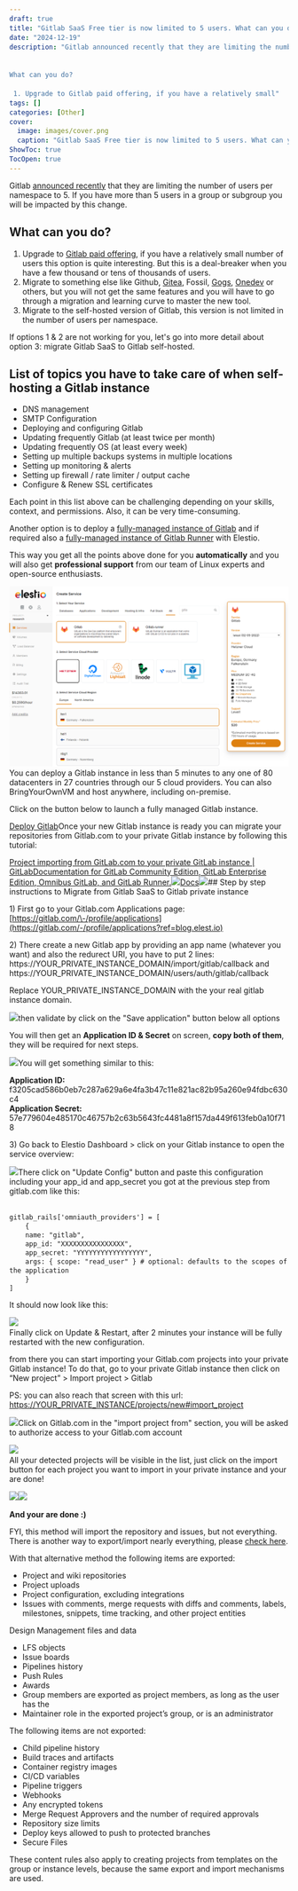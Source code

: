 ```yaml
---
draft: true
title: "Gitlab SaaS Free tier is now limited to 5 users. What can you do?"
date: "2024-12-19"
description: "Gitlab announced recently that they are limiting the number of users per namespace to 5. If you have more than 5 users in a group or subgroup you will be impacted by this change.


What can you do?

 1. Upgrade to Gitlab paid offering, if you have a relatively small"
tags: []
categories: [Other]
cover:
  image: images/cover.png
  caption: "Gitlab SaaS Free tier is now limited to 5 users. What can you do?"
ShowToc: true
TocOpen: true
---
```



Gitlab [announced recently](https://about.gitlab.com/blog/2022/03/24/efficient-free-tier/?ref=blog.elest.io) that they are limiting the number of users per namespace to 5\. If you have more than 5 users in a group or subgroup you will be impacted by this change.

## What can you do?

1. Upgrade to [Gitlab paid offering](https://about.gitlab.com/pricing/?ref=blog.elest.io), if you have a relatively small number of users this option is quite interesting. But this is a deal\-breaker when you have a few thousand or tens of thousands of users.
2. Migrate to something else like Github, [Gitea](https://elest.io/open-source/gitea?ref=blog.elest.io), Fossil, [Gogs](https://elest.io/open-source/gogs?ref=blog.elest.io), [Onedev](https://elest.io/open-source/onedev?ref=blog.elest.io) or others, but you will not get the same features and you will have to go through a migration and learning curve to master the new tool.
3. Migrate to the self\-hosted version of Gitlab, this version is not limited in the number of users per namespace.


If options 1 \& 2 are not working for you, let's go into more detail about option 3: migrate Gitlab SaaS to Gitlab self\-hosted.

## List of topics you have to take care of when self\-hosting a Gitlab instance

* DNS management
* SMTP Configuration
* Deploying and configuring Gitlab
* Updating frequently Gitlab (at least twice per month)
* Updating frequently OS (at least every week)
* Setting up multiple backups systems in multiple locations
* Setting up monitoring \& alerts
* Setting up firewall / rate limiter / output cache
* Configure \& Renew SSL certificates


Each point in this list above can be challenging depending on your skills, context, and permissions. Also, it can be very time\-consuming.

Another option is to deploy a [fully\-managed instance of Gitlab](https://elest.io/open-source/gitlab?ref=blog.elest.io) and if required also a [fully\-managed instance of Gitlab Runner](https://elest.io/open-source/gitlab-runner?ref=blog.elest.io) with Elestio. 

This way you get all the points above done for you **automatically** and you will also get **professional support** from our team of Linux experts and open\-source enthusiasts.

![](images/image.png)You can deploy a Gitlab instance in less than 5 minutes to any one of 80 datacenters in 27 countries through our 5 cloud providers. You can also BringYourOwnVM and host anywhere, including on\-premise.

Click on the button below to launch a fully managed Gitlab instance.

[Deploy Gitlab](https://dash.elest.io/deploy?soft=Gitlab&id=182&ref=blog.elest.io)Once your new Gitlab instance is ready you can migrate your repositories from Gitlab.com to your private Gitlab instance by following this tutorial:

[Project importing from GitLab.com to your private GitLab instance \| GitLabDocumentation for GitLab Community Edition, GitLab Enterprise Edition, Omnibus GitLab, and GitLab Runner.![](https://docs.gitlab.com/assets/images/apple-touch-icon.png)Docs![](https://docs.gitlab.com/assets/images/gitlab-logo-header.svg)](https://docs.gitlab.com/ee/user/project/import/gitlab_com.html?ref=blog.elest.io)## Step by step instructions to Migrate from Gitlab SaaS to Gitlab private instance

1\) First go to your Gitlab.com Applications page: [https://gitlab.com/\-/profile/applications](https://gitlab.com/-/profile/applications?ref=blog.elest.io)

2\) There create a new Gitlab app by providing an app name (whatever you want) and also the redurect URI, you have to put 2 lines: https://YOUR\_PRIVATE\_INSTANCE\_DOMAIN/import/gitlab/callback and  
https://YOUR\_PRIVATE\_INSTANCE\_DOMAIN/users/auth/gitlab/callback

Replace YOUR\_PRIVATE\_INSTANCE\_DOMAIN with the your real gitlab instance domain.

![](https://blog.elest.io/content/images/2022/05/image-7.png)then validate by click on the "Save application" button below all options

You will then get an **Application ID \& Secret** on screen, **copy both of them**, they will be required for next steps.

![](https://lh6.googleusercontent.com/nT6JVnpemjxt4NHGg7FflHBYZH3F6zwz2glyUGYPhTW45yFFUzSvoreuGpEkb8SBXnp1joigvWoe7jeaCvkx3PO3Rx00stKf7K4oWOu1TYfDJPbFzgqxupbGJnZ3ON7WqTsVHOYXvFSCP3T8qw)You will get something similar to this:

**Application ID:** f3205cad586b0eb7c287a629a6e4fa3b47c11e821ac82b95a260e94fdbc630c4  
**Application Secret:** 57e779604e485170c46757b2c63b5643fc4481a8f157da449f613feb0a10f718

3\) Go back to Elestio Dashboard \> click on your Gitlab instance to open the service overview:

![](https://lh5.googleusercontent.com/Vr2jBewgq9Y2VMsL3yNLOINMCcOxt1Lr4sazsS4kF3363Jz5Of8w2_H8eBFZ3Z2pwrXNgrMQNShTCODdvwZRDG8-k6bIlvTuRiSKTdUOpaV6y0JsOXSNqKx3akfRoh3Fc1rkr9sNI1b1gb1opA)There click on "Update Config" button and paste this configuration including your app\_id and app\_secret you got at the previous step from gitlab.com like this:




```

gitlab_rails['omniauth_providers'] = [
    {
    name: "gitlab",
    app_id: "XXXXXXXXXXXXXXXX",
    app_secret: "YYYYYYYYYYYYYYYYY",
    args: { scope: "read_user" } # optional: defaults to the scopes of the application
    }
]

```


It should now look like this:

![](https://lh3.googleusercontent.com/SwIPX1vsa7ZarH28LwWL2QwlP0nH_6HbW-YDYFFHanB6qOjZ4iLK9F4jc2YIdMIN4uS8lgtqB-NuyznJqeiZzod5Xj2SLhLmCOAuF2dvu8mmVF1v6C_p_DMz84k60TyTgHjf24wRCVFPcScJbg)  
Finally click on Update \& Restart, after 2 minutes your instance will be fully restarted with the new configuration.   


from there you can start importing your Gitlab.com projects into your private Gitlab instance! To do that, go to your private Gitlab instance then click on “New project” \> Import project \> Gitlab

PS: you can also reach that screen with this url: [https://YOUR\_PRIVATE\_INSTANCE/projects/new\#import\_project](https://your_private_instance/projects/new?ref=blog.elest.io#import_project)  


![](https://lh4.googleusercontent.com/dGbnOepVqkZYl_PwBhKYhRJaU7p18xvzquJaKbfb1ch7YQSMK8my9bx8jvDTfUbihEDbvMGGXQIBY5KArH_18WZty1G_H3o2ovzG1f5ZJVrgKZEjAnU2c70eHmO8LjQ2PRt5OlCFAqorTAIbNQ)Click on Gitlab.com in the "import project from" section, you will be asked to authorize access to your Gitlab.com account

![](https://lh5.googleusercontent.com/i6uzYu8dhrKrbxatTmJmc9CDAIm7P0qgwhQYxyGSI_nP1l613UddztGy7rGVQHEvz2BvHcGc8ZESNwFbc_zYkmkX5e3HmR91FXbj1nlFty7KvNXgwFSBPxPDb5BqNkR9893wg2Siu39Kh72kHA)  
All your detected projects will be visible in the list, just click on the import button for each project you want to import in your private instance and your are done!

![](https://lh6.googleusercontent.com/YZ7H8LNjz4bbk-JC6hsv9PUcMpdXvCwgmkwfptzVELzT5L2GGk7Xtp0wfygnKPduzAUnUJhuqb7MAhhaf6sYbowQPEBx513jGX8u5KETD4aiIAClNqfkwgExmbD9z47G5RRR3DypNoOSCFJ-iA)![](https://blog.elest.io/content/images/2022/05/check--1-.png)

****And your are done :)****

FYI, this method will import the repository and issues, but not everything. There is another way to export/import nearly everything, please [check here](https://docs.gitlab.com/ee/user/project/settings/import_export.html?ref=blog.elest.io#export-a-project-and-its-data).

With that alternative method the following items are exported:


* Project and wiki repositories
* Project uploads
* Project configuration, excluding integrations
* Issues with comments, merge requests with diffs and comments, labels, milestones, snippets, time tracking, and other project entities  

Design Management files and data
* LFS objects
* Issue boards
* Pipelines history
* Push Rules
* Awards
* Group members are exported as project members, as long as the user has the
* Maintainer role in the exported project’s group, or is an administrator


The following items are not exported:


* Child pipeline history
* Build traces and artifacts
* Container registry images
* CI/CD variables
* Pipeline triggers
* Webhooks
* Any encrypted tokens
* Merge Request Approvers and the number of required approvals
* Repository size limits
* Deploy keys allowed to push to protected branches
* Secure Files


These content rules also apply to creating projects from templates on the group or instance levels, because the same export and import mechanisms are used.




